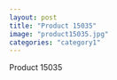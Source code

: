 ```yaml
---
layout: post
title: "Product 15035"
image: "product15035.jpg"
categories: "category1"
---
```

Product 15035
